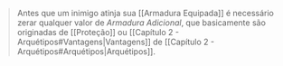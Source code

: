 > Antes que um inimigo atinja sua [[Armadura Equipada]] é necessário zerar qualquer valor de *Armadura Adicional*, que basicamente são originadas de [[Proteção]] ou [[Capítulo 2 - Arquétipos#Vantagens|Vantagens]] de [[Capítulo 2 - Arquétipos#Arquétipos|Arquétipos]].